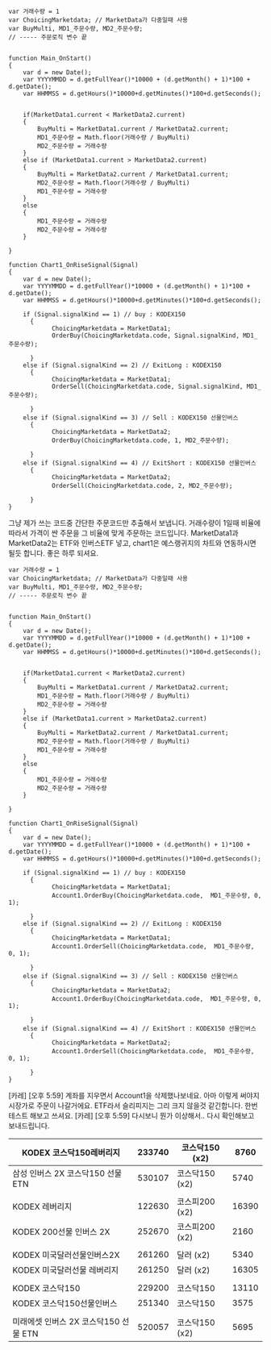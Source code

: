 










```
var 거래수량 = 1
var ChoicingMarketdata; // MarketData가 다중일때 사용
var BuyMulti, MD1_주문수량, MD2_주문수량;
// ----- 주문로직 변수 끝


function Main_OnStart()   
{ 
	var d = new Date();
	var YYYYMMDD = d.getFullYear()*10000 + (d.getMonth() + 1)*100 + d.getDate();
	var HHMMSS = d.getHours()*10000+d.getMinutes()*100+d.getSeconds();


	if(MarketData1.current < MarketData2.current)
	{
		BuyMulti = MarketData1.current / MarketData2.current;
		MD1_주문수량 = Math.floor(거래수량 / BuyMulti)
		MD2_주문수량 = 거래수량
	}
	else if (MarketData1.current > MarketData2.current)
	{
		BuyMulti = MarketData2.current / MarketData1.current;
		MD2_주문수량 = Math.floor(거래수량 / BuyMulti)
		MD1_주문수량 = 거래수량			
	}
	else
	{
		MD1_주문수량 = 거래수량
		MD2_주문수량 = 거래수량
	}

}  

function Chart1_OnRiseSignal(Signal)
{
	var d = new Date();
	var YYYYMMDD = d.getFullYear()*10000 + (d.getMonth() + 1)*100 + d.getDate();
	var HHMMSS = d.getHours()*10000+d.getMinutes()*100+d.getSeconds();

    if (Signal.signalKind == 1) // buy : KODEX150
      {
	  		ChoicingMarketdata = MarketData1;
			OrderBuy(ChoicingMarketdata.code, Signal.signalKind, MD1_주문수량);

      }
    else if (Signal.signalKind == 2) // ExitLong : KODEX150
      {
			ChoicingMarketdata = MarketData1;
			OrderSell(ChoicingMarketdata.code, Signal.signalKind, MD1_주문수량);
		
      }
    else if (Signal.signalKind == 3) // Sell : KODEX150 선물인버스
      {
	  		ChoicingMarketdata = MarketData2;
			OrderBuy(ChoicingMarketdata.code, 1, MD2_주문수량);

      }
    else if (Signal.signalKind == 4) // ExitShort : KODEX150 선물인버스
      {
			ChoicingMarketdata = MarketData2;
			OrderSell(ChoicingMarketdata.code, 2, MD2_주문수량);

      }
}

```


그냥 제가 쓰는 코드중 간단한 주문코드만 추출해서 보냅니다. 거래수량이 1일때 비율에 따라서 가격이 싼 주문을 그 비율에 맞게 주문하는 코드입니다. MarketData1과 MarketData2는 ETF와 인버스ETF 넣고, chart1은 예스랭귀지의 차트와 연동하시면 될듯 합니다. 좋은 하루 되셔요.



```
var 거래수량 = 1
var ChoicingMarketdata; // MarketData가 다중일때 사용
var BuyMulti, MD1_주문수량, MD2_주문수량;
// ----- 주문로직 변수 끝


function Main_OnStart()   
{ 
	var d = new Date();
	var YYYYMMDD = d.getFullYear()*10000 + (d.getMonth() + 1)*100 + d.getDate();
	var HHMMSS = d.getHours()*10000+d.getMinutes()*100+d.getSeconds();


	if(MarketData1.current < MarketData2.current)
	{
		BuyMulti = MarketData1.current / MarketData2.current;
		MD1_주문수량 = Math.floor(거래수량 / BuyMulti)
		MD2_주문수량 = 거래수량
	}
	else if (MarketData1.current > MarketData2.current)
	{
		BuyMulti = MarketData2.current / MarketData1.current;
		MD2_주문수량 = Math.floor(거래수량 / BuyMulti)
		MD1_주문수량 = 거래수량			
	}
	else
	{
		MD1_주문수량 = 거래수량
		MD2_주문수량 = 거래수량
	}

}  

function Chart1_OnRiseSignal(Signal)
{
	var d = new Date();
	var YYYYMMDD = d.getFullYear()*10000 + (d.getMonth() + 1)*100 + d.getDate();
	var HHMMSS = d.getHours()*10000+d.getMinutes()*100+d.getSeconds();

    if (Signal.signalKind == 1) // buy : KODEX150
      {
	  		ChoicingMarketdata = MarketData1;
			Account1.OrderBuy(ChoicingMarketdata.code,  MD1_주문수량, 0, 1);

      }
    else if (Signal.signalKind == 2) // ExitLong : KODEX150
      {
			ChoicingMarketdata = MarketData1;
			Account1.OrderSell(ChoicingMarketdata.code,  MD1_주문수량, 0, 1);
		
      }
    else if (Signal.signalKind == 3) // Sell : KODEX150 선물인버스
      {
	  		ChoicingMarketdata = MarketData2;
			Account1.OrderBuy(ChoicingMarketdata.code,  MD1_주문수량, 0, 1);

      }
    else if (Signal.signalKind == 4) // ExitShort : KODEX150 선물인버스
      {
			ChoicingMarketdata = MarketData2;
			Account1.OrderSell(ChoicingMarketdata.code,  MD1_주문수량, 0, 1);

      }
}
```


[카레] [오후 5:59] 계좌를 지우면서 Account1을 삭제했나보네요. 아마 이렇게 써야지 시장가로 주문이 나갈거에요. ETF라서 슬리피지는 그리 크지 않을것 같긴합니다. 한번 테스트 해보고 쓰셔요.
[카레] [오후 5:59] 다시보니 뭔가 이상해서.. 다시 확인해보고 보내드립니다.






| KODEX 코스닥150레버리지          | 233740 | 코스닥150 (x2) | 8760  |
| ------------------------- | ------ | ----------- | ----- |
| 삼성 인버스 2X 코스닥150 선물 ETN   | 530107 | 코스닥150 (x2) | 5740  |
|                           |        |             |       |
| KODEX 레버리지                | 122630 | 코스피200 (x2) | 16390 |
| KODEX 200선물 인버스 2X        | 252670 | 코스피200 (x2) | 2160  |
|                           |        |             |       |
| KODEX 미국달러선물인버스2X         | 261260 | 달러 (x2)     | 5340  |
| KODEX 미국달러선물 레버리지         | 261250 | 달러 (x2)     | 16305 |
|                           |        |             |       |
| KODEX 코스닥150              | 229200 | 코스닥150      | 13110 |
| KODEX 코스닥150선물인버스         | 251340 | 코스닥150      | 3575  |
|                           |        |             |       |
| 미래에셋 인버스 2X 코스닥150 선물 ETN | 520057 | 코스닥150 (x2) | 5695  |













